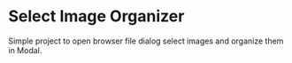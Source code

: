 # Select Image Organizer
Simple project to open browser file dialog select images and organize them in Modal.
